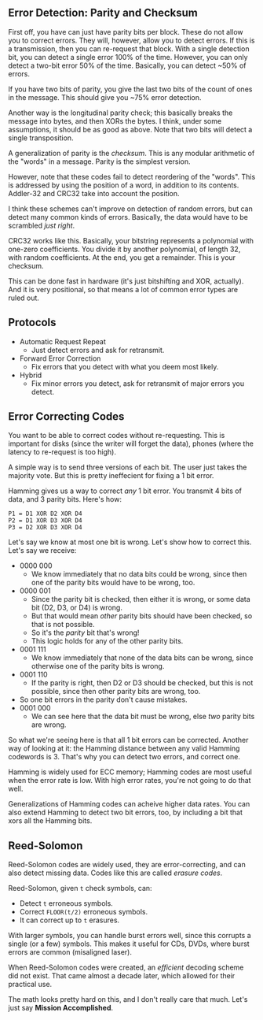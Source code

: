 ## Error Detection: Parity and Checksum

First off, you have can just have parity bits per block. These do not
allow you to correct errors. They will, however, allow you to detect
errors. If this is a transmission, then you can re-request that
block. With a single detection bit, you can detect a single error 100%
of the time. However, you can only detect a two-bit error 50% of the
time. Basically, you can detect ~50% of errors.

If you have two bits of parity, you give the last two bits of the
count of ones in the message. This should give you ~75% error
detection.

Another way is the longitudinal parity check; this basically breaks
the message into bytes, and then XORs the bytes. I think, under some
assumptions, it should be as good as above. Note that two bits will
detect a single transposition.

A generalization of parity is the *checksum*. This is any modular
arithmetic of the "words" in a message. Parity is the simplest
version.

However, note that these codes fail to detect reordering of the
"words". This is addressed by using the position of a word, in
addition to its contents. Addler-32 and CRC32 take into account the
position.

I think these schemes can't improve on detection of random errors, but
can detect many common kinds of errors. Basically, the data would have
to be scrambled *just right*.

CRC32 works like this. Basically, your bitstring represents a
polynomial with one-zero coefficients. You divide it by another
polynomial, of length 32, with random coefficients. At the end, you
get a remainder. This is your checksum.

This can be done fast in hardware (it's just bitshifting and XOR,
actually). And it is very positional, so that means a lot of common
error types are ruled out.

## Protocols

* Automatic Request Repeat
    * Just detect errors and ask for retransmit.
* Forward Error Correction
    * Fix errors that you detect with what you deem most likely.
* Hybrid
    * Fix minor errors you detect, ask for retransmit of major errors
      you detect.

## Error Correcting Codes

You want to be able to correct codes without re-requesting. This is
important for disks (since the writer will forget the data), phones
(where the latency to re-request is too high).

A simple way is to send three versions of each bit. The user just
takes the majority vote. But this is pretty ineffecient for fixing a 1
bit error.

Hamming gives us a way to correct *any* 1 bit error. You transmit 4
bits of data, and 3 parity bits. Here's how:

```
P1 = D1 XOR D2 XOR D4
P2 = D1 XOR D3 XOR D4
P3 = D2 XOR D3 XOR D4
```

Let's say we know at most one bit is wrong. Let's show how to correct
this. Let's say we receive:

* 0000 000
    * We know immediately that no data bits could be wrong, since then
      one of the parity bits would have to be wrong, too.
* 0000 001
    * Since the parity bit is checked, then either it is wrong, or
      some data bit (D2, D3, or D4) is wrong.
    * But that would mean *other* parity bits should have been
      checked, so that is not possible.
    * So it's the *parity* bit that's wrong!
    * This logic holds for any of the other parity bits.
* 0001 111
    * We know immediately that none of the data bits can be wrong,
      since otherwise one of the parity bits is wrong.
* 0001 110
    * If the parity is right, then D2 or D3 should be checked, but
      this is not possible, since then other parity bits are wrong,
      too.
* So one bit errors in the parity don't cause mistakes.
* 0001 000
    * We can see here that the data bit must be wrong, else *two*
      parity bits are wrong.

So what we're seeing here is that all 1 bit errors can be
corrected. Another way of looking at it: the Hamming distance between
any valid Hamming codewords is 3. That's why you can detect two
errors, and correct one.

Hamming is widely used for ECC memory; Hamming codes are most useful
when the error rate is low. With high error rates, you're not going to
do that well.

Generalizations of Hamming codes can acheive higher data rates. You
can also extend Hamming to detect two bit errors, too, by including a
bit that xors all the Hamming bits.

## Reed-Solomon

Reed-Solomon codes are widely used, they are error-correcting, and can
also detect missing data. Codes like this are called *erasure codes*.

Reed-Solomon, given `t` check symbols, can:

* Detect `t` erroneous symbols.
* Correct `FLOOR(t/2)` erroneous symbols.
* It can correct up to `t` erasures.

With larger symbols, you can handle burst errors well, since this
corrupts a single (or a few) symbols. This makes it useful for CDs,
DVDs, where burst errors are common (misaligned laser).

When Reed-Solomon codes were created, an *efficient* decoding scheme
did not exist. That came almost a decade later, which allowed for
their practical use.

The math looks pretty hard on this, and I don't really care that
much. Let's just say **Mission Accomplished**.
